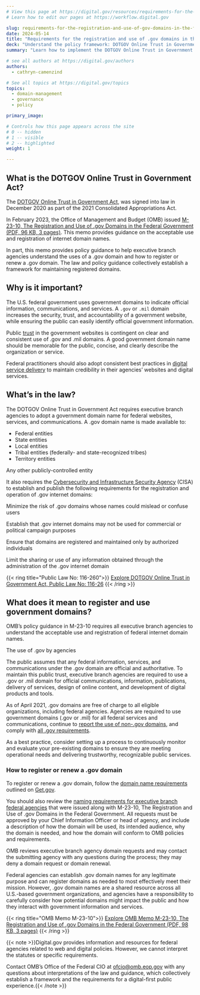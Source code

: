 ```yaml
---
# View this page at https://digital.gov/resources/requirements-for-the-registration-and-use-of-gov-domains-in-the-federal-government
# Learn how to edit our pages at https://workflow.digital.gov

slug: requirements-for-the-registration-and-use-of-gov-domains-in-the-federal-government
date: 2024-05-14
title: "Requirements for the registration and use of .gov domains in the federal government"
deck: "Understand the policy framework: DOTGOV Online Trust in Government Act and OMB Memo M-23-10"
summary: "Learn how to implement the DOTGOV Online Trust in Government Act and understand how to register federal internet domain names."

# see all authors at https://digital.gov/authors
authors:
  - cathryn-camenzind

# See all topics at https://digital.gov/topics
topics:
  - domain-management
  - governance
  - policy

primary_image: 

# Controls how this page appears across the site
# 0 -- hidden
# 1 -- visible
# 2 -- highlighted
weight: 1

---
```


## What is the DOTGOV Online Trust in Government Act?

The [DOTGOV Online Trust in Government Act](https://www.congress.gov/bill/116th-congress/house-bill/133), was signed into law in December 2020 as part of the 2021 Consolidated Appropriations Act.

In February 2023, the Office of Management and Budget (OMB) issued [M-23-10, The Registration and Use of .gov Domains in the Federal Government (PDF, 96 KB, 3 pages)](https://www.whitehouse.gov/wp-content/uploads/2023/02/M-23-10-DOTGOV-Act-Guidance.pdf). This memo provides guidance on the acceptable use and registration of internet domain names.

In part, this memo provides policy guidance to help executive branch agencies understand the uses of a .gov domain and how to register or renew a .gov domain. The law and policy guidance collectively establish a framework for maintaining registered domains.

## Why is it important?

The U.S. federal government uses government domains to indicate official information, communications, and services. A `.gov` or `.mil` domain increases the security, trust, and accountability of a government website, while ensuring the public can easily identify official government information.

Public [trust](https://digital.gov/topics/trust/) in the government websites is contingent on clear and consistent use of .gov and .mil domains. A good government domain name should be memorable for the public, concise, and clearly describe the organization or service.

Federal practitioners should also adopt consistent best practices in [digital service delivery](https://digital.gov/topics/digital-service-delivery/) to maintain credibility in their agencies’ websites and digital services.

## What’s in the law?

The DOTGOV Online Trust in Government Act requires executive branch agencies to adopt a government domain name for federal websites, services, and communications. A .gov domain name is made available to:

* Federal entities
* State entities
* Local entities
* Tribal entities (federally- and state-recognized tribes)
* Territory entities

Any other publicly-controlled entity

It also requires the [Cybersecurity and Infrastructure Security Agency](https://www.cisa.gov/) (CISA) to establish and publish the following requirements for the registration and operation of .gov internet domains:

Minimize the risk of .gov domains whose names could mislead or confuse users

Establish that .gov internet domains may not be used for commercial or political campaign purposes

Ensure that domains are registered and maintained only by authorized individuals

Limit the sharing or use of any information obtained through the administration of the .gov internet domain

{{< ring title="Public Law No: 116-260">}}
[Explore DOTGOV Online Trust in Government Act, Public Law No: 116-26](https://www.congress.gov/bill/116th-congress/house-bill/133)
{{< /ring >}}

## What does it mean to register and use government domains?

OMB’s policy guidance in M-23-10 requires all executive branch agencies to understand the acceptable use and registration of federal internet domain names.

The use of .gov by agencies

The public assumes that any federal information, services, and communications under the .gov domain are official and authoritative. To maintain this public trust, executive branch agencies are required to use a .gov or .mil domain for official communications, information, publications, delivery of services, design of online content, and development of digital products and tools.

As of April 2021, .gov domains are free of charge to all eligible organizations, including federal agencies. Agencies are required to use government domains (.gov or .mil) for all federal services and communications, continue to [report the use of non-.gov domains](https://search.gov/about/policy/govt-urls.html), and comply with [all .gov requirements](https://get.gov/domains/).

As a best practice, consider setting up a process to continuously monitor and evaluate your pre-existing domains to ensure they are meeting operational needs and delivering trustworthy, recognizable public services.

### How to register or renew a .gov domain

To register or renew a .gov domain, follow the [domain name requirements](https://get.gov/domains/) outlined on [Get.gov](https://get.gov/). 

You should also review the [naming requirements for executive branch federal agencies](https://get.gov/domains/executive-branch-guidance/#naming-requirements-for-executive-branch-federal-agencies) that were issued along with M-23-10, The Registration and Use of .gov Domains in the Federal Government. All requests must be approved by your Chief Information Officer or head of agency, and include a description of how the domain will be used, its intended audience, why the domain is needed, and how the domain will conform to OMB policies and requirements. 

OMB reviews executive branch agency domain requests and may contact the submitting agency with any questions during the process; they may deny a domain request or domain renewal. 

Federal agencies can establish .gov domain names for any legitimate purpose and can register domains as needed to most effectively meet their mission. However, .gov domain names are a shared resource across all U.S.-based government organizations, and agencies have a responsibility to carefully consider how potential domains might impact the public and how they interact with government information and services. 

{{< ring title="OMB Memo M-23-10">}}
[Explore OMB Memo M-23-10, The Registration and Use of .gov Domains in the Federal Government (PDF, 98 KB, 3 pages)](https://www.whitehouse.gov/wp-content/uploads/2023/02/M-23-10-DOTGOV-Act-Guidance.pdf)
{{< /ring >}}

{{< note >}}Digital.gov provides information and resources for federal agencies related to web and digital policies. However, we cannot interpret the statutes or specific requirements.

Contact OMB’s Office of the Federal CIO at ofcio@omb.eop.gov with any questions about interpretations of the law and guidance, which collectively establish a framework and the requirements for a digital-first public experience.{{< /note >}}
